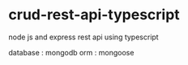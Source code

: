 # crud-rest-api-typescript



node js and express rest api using typescript 

database : mongodb 
orm :  mongoose 

